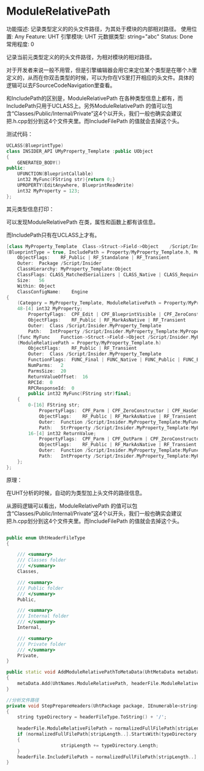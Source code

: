 # ModuleRelativePath

功能描述: 记录类型定义的的头文件路径，为其处于模块的内部相对路径。
使用位置: Any
Feature: UHT
引擎模块: UHT
元数据类型: string="abc"
Status: Done
常用程度: 0

记录当前元类型定义的的头文件路径，为相对模块的相对路径。

对于开发者来说一般不用管，但是引擎编辑器会用它来定位某个类型是在哪个.h里定义的，从而在你双击类型的时候，可以为你在VS里打开相应的头文件。具体的逻辑可以去FSourceCodeNavigation里查看。

和IncludePath的区别是，ModuleRelativePath 在各种类型信息上都有，而IncludePath只用于UCLASS上。另外ModuleRelativePath 的值可以包含“Classes/Public/Internal/Private”这4个以开头，我们一般也确实会建议把.h.cpp划分到这4个文件夹里。而IncludeFilePath 的值就会去掉这个头。

测试代码：

```cpp
UCLASS(BlueprintType)
class INSIDER_API UMyProperty_Template :public UObject
{
	GENERATED_BODY()
public:
	UFUNCTION(BlueprintCallable)
	int32 MyFunc(FString str){return 0;}
	UPROPERTY(EditAnywhere, BlueprintReadWrite)
	int32 MyProperty = 123;
};
```

其元类型信息打印：

可以发现ModuleRelativePath 在类，属性和函数上都有该信息。

而IncludePath只有在UCLASS上才有。

```cpp
[class MyProperty_Template	Class->Struct->Field->Object	/Script/Insider.MyProperty_Template]
(BlueprintType = true, IncludePath = Property/MyProperty_Template.h, ModuleRelativePath = Property/MyProperty_Template.h)
	ObjectFlags:	RF_Public | RF_Standalone | RF_Transient 
	Outer:	Package /Script/Insider
	ClassHierarchy:	MyProperty_Template:Object
	ClassFlags:	CLASS_MatchedSerializers | CLASS_Native | CLASS_RequiredAPI | CLASS_TokenStreamAssembled | CLASS_Intrinsic | CLASS_Constructed 
	Size:	56
	Within:	Object
	ClassConfigName:	Engine
{
	(Category = MyProperty_Template, ModuleRelativePath = Property/MyProperty_Template.h)
	48-[4] int32 MyProperty;
		PropertyFlags:	CPF_Edit | CPF_BlueprintVisible | CPF_ZeroConstructor | CPF_IsPlainOldData | CPF_NoDestructor | CPF_HasGetValueTypeHash | CPF_NativeAccessSpecifierPublic 
		ObjectFlags:	RF_Public | RF_MarkAsNative | RF_Transient 
		Outer:	Class /Script/Insider.MyProperty_Template
		Path:	IntProperty /Script/Insider.MyProperty_Template:MyProperty
	[func MyFunc	Function->Struct->Field->Object	/Script/Insider.MyProperty_Template:MyFunc]
	(ModuleRelativePath = Property/MyProperty_Template.h)
		ObjectFlags:	RF_Public | RF_Transient 
		Outer:	Class /Script/Insider.MyProperty_Template
		FunctionFlags:	FUNC_Final | FUNC_Native | FUNC_Public | FUNC_BlueprintCallable 
		NumParms:	2
		ParmsSize:	20
		ReturnValueOffset:	16
		RPCId:	0
		RPCResponseId:	0
		public int32 MyFunc(FString str)final;
	{
		0-[16] FString str;
			PropertyFlags:	CPF_Parm | CPF_ZeroConstructor | CPF_HasGetValueTypeHash | CPF_NativeAccessSpecifierPublic 
			ObjectFlags:	RF_Public | RF_MarkAsNative | RF_Transient 
			Outer:	Function /Script/Insider.MyProperty_Template:MyFunc
			Path:	StrProperty /Script/Insider.MyProperty_Template:MyFunc:str
		16-[4] int32 ReturnValue;
			PropertyFlags:	CPF_Parm | CPF_OutParm | CPF_ZeroConstructor | CPF_ReturnParm | CPF_IsPlainOldData | CPF_NoDestructor | CPF_HasGetValueTypeHash | CPF_NativeAccessSpecifierPublic 
			ObjectFlags:	RF_Public | RF_MarkAsNative | RF_Transient 
			Outer:	Function /Script/Insider.MyProperty_Template:MyFunc
			Path:	IntProperty /Script/Insider.MyProperty_Template:MyFunc:ReturnValue
	};
};

```

原理：

在UHT分析的时候，自动的为类型加上头文件的路径信息。

从源码逻辑可以看出，ModuleRelativePath 的值可以包含“Classes/Public/Internal/Private”这4个以开头，我们一般也确实会建议把.h.cpp划分到这4个文件夹里。而IncludeFilePath 的值就会去掉这个头。

```cpp

public enum UhtHeaderFileType
{

	/// <summary>
	/// Classes folder
	/// </summary>
	Classes,

	/// <summary>
	/// Public folder
	/// </summary>
	Public,

	/// <summary>
	/// Internal folder
	/// </summary>
	Internal,

	/// <summary>
	/// Private folder
	/// </summary>
	Private,
}

public static void AddModuleRelativePathToMetaData(UhtMetaData metaData, UhtHeaderFile headerFile)
{
	metaData.Add(UhtNames.ModuleRelativePath, headerFile.ModuleRelativeFilePath);
}

//分析文件路径
private void StepPrepareHeaders(UhtPackage package, IEnumerable<string> headerFiles, UhtHeaderFileType headerFileType)
{
	string typeDirectory = headerFileType.ToString() + '/';
	
	headerFile.ModuleRelativeFilePath = normalizedFullFilePath[stripLength..];
	if (normalizedFullFilePath[stripLength..].StartsWith(typeDirectory, true, null))
	{
					stripLength += typeDirectory.Length;
	}
	headerFile.IncludeFilePath = normalizedFullFilePath[stripLength..];
}	

```